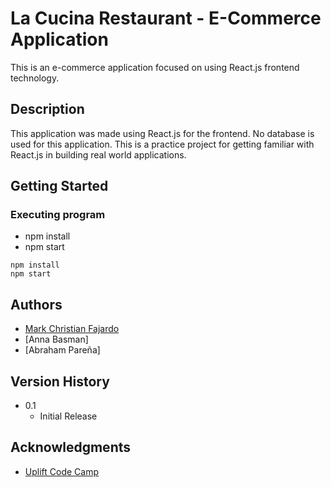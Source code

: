 # La Cucina Restaurant - E-Commerce Application

This is an e-commerce application focused on using React.js frontend technology.

## Description

This application was made using React.js for the frontend. No database is used for this application. This is a practice project for getting familiar with React.js in building real world applications.

## Getting Started

### Executing program

* npm install
* npm start
```
npm install
npm start
```

## Authors

* [Mark Christian Fajardo](cfajardo25@gmail.com)
* [Anna Basman]
* [Abraham Pareña]

## Version History

* 0.1
    * Initial Release

## Acknowledgments

* [Uplift Code Camp](https://www.upliftcodecamp.com/)
